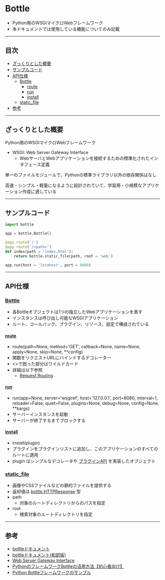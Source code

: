 # Bottle
- Python用のWSGIマイクロWebフレームワーク
- 本ドキュメントでは使用している機能についてのみ記載

***
## 目次
- [ざっくりとした概要](#ざっくりとした概要)
- [サンプルコード](#サンプルコード)
- [API仕様](#api仕様)
  - [Bottle](#bottle-1)
    - [route](#route)
    - [run](#run)
    - [install](#install)
  - [static_file](#staticfile)
- [参考](#参考)

***
## ざっくりとした概要
Python用のWSGIマイクロWebフレームワーク
- WSGI: Web Server Gateway Interface
  - WebサーバとWebアプリケーションを接続するための標準化されたインタフェース定義

単一のファイルモジュールで、Pythonの標準ライブラリ以外の依存関係はなし

高速・シンプル・軽量になるように設計されていて、学習用・小規模なアプリケーション作成に適している

***
## サンプルコード
``` python
import bottle

app = bottle.Bottle()

@app.route('/')
@app.route('/<path>')
def index(path = 'index.html'):
    return bottle.static_file(path, root = 'web')

app.run(host = 'locahost', port = 8080)
```

***
## API仕様
### [Bottle](https://bottlepy.org/docs/dev/api.html#bottle.Bottle)
- 各Bottleオブジェクトは1つの独立したWebアプリケーションを表す
- インスタンスは呼び出し可能なWSGIアプリケーション
- ルート、コールバック、プラグイン、リソース、設定で構成されている

#### [route](https://bottlepy.org/docs/dev/api.html#bottle.Bottle.route)
- route(path=None, method='GET', callback=None, name=None, apply=None, skip=None, **config)
- 関数をリクエストURLにバインドするデコレーター
- <>で囲った部分はワイルドカード
- 詳細は以下参照
  - [Request Routing](https://bottlepy.org/docs/dev/routing.html?highlight=routing)

#### [run](https://bottlepy.org/docs/dev/api.html#bottle.run)
- run(app=None, server='wsgiref', host='127.0.0.1', port=8080, interval=1, reloader=False, quiet=False, plugins=None, debug=None, config=None, **kargs)
- サーバーインスタンスを起動
- サーバーが終了するまでブロックする

#### [install](https://bottlepy.org/docs/dev/api.html#bottle.Bottle.install)
- install(plugin)
- プラグインをプラグインリストに追加し、このアプリケーションのすべてのルートに適用
- plugin はシンプルなデコレータや [プラグインAPI](https://bottlepy.org/docs/dev/plugindev.html#bottle.Plugin) を実装したオブジェクト

### [static_file](https://bottlepy.org/docs/dev/tutorial.html#routing-static-files)
- 画像やCSSファイルなどの静的ファイルを提供する
- 返却値は [bottle.HTTPResponse](https://bottlepy.org/docs/dev/api.html#bottle.HTTPResponse) 型
- path
  - 対象のルートディレクトリからのパスを指定
- root
  - 検索対象のルートディレクトリを指定

***
## 参考
- [bottleドキュメント](https://bottlepy.org/docs/dev/tutorial.html)
- [bottleドキュメント(和訳版)](https://bottl-translate-ja.readthedocs.io/en/latest/01_1_tutorial.html)
- [Web Server Gateway Interface](https://ja.wikipedia.org/wiki/Web_Server_Gateway_Interface)
- [PythonのフレームワークBottleの活用方法【初心者向け】](https://techacademy.jp/magazine/19069)
- [Python Bottleフレームワークのサンプル](https://itsakura.com/python-bottle)
